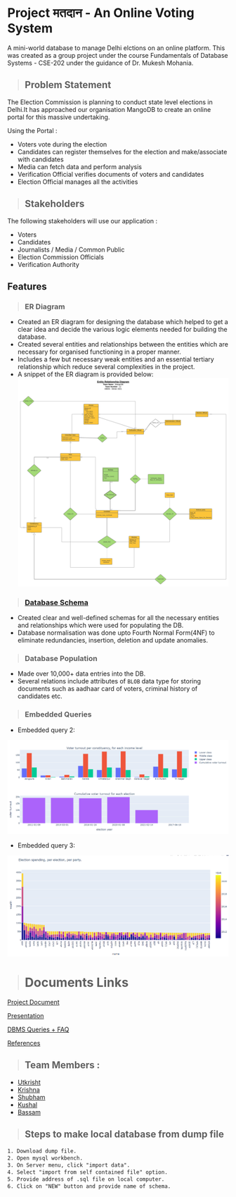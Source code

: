 # Project मतदान - An Online Voting System

A mini-world database to manage Delhi elctions on an online platform. This was created as a group project under the course Fundamentals of Database Systems - CSE-202 under the guidance of Dr. Mukesh Mohania.

>## Problem Statement

The Election Commission is planning to conduct state level elections in Delhi.It has approached our organisation MangoDB to create an online portal for this massive undertaking.

Using the Portal :
* Voters vote during the election
* Candidates can register themselves for the election and make/associate with candidates
* Media can fetch data and perform analysis
* Verification Official verifies documents of voters and candidates
* Election Official manages all the activities

>## Stakeholders

The following stakeholders will use our application : 
* Voters 
* Candidates
* Journalists / Media / Common Public
* Election Commission Officials
* Verification Authority

## Features

>### ER Diagram

* Created an ER diagram for designing the database which helped to get a clear idea and decide the various logic elements needed for building the database.
* Created several entities and relationships between the entities which are necessary for organised functioning in a proper manner.
* Includes a few but necessary weak entities and an essential tertiary relationship which reduce several complexities in the project. 
* A snippet of the ER diagram is provided below:
![Snippet of ER Diagram](img/ER%20Diagram.jpeg)


>### [Database Schema](DBMS%20Schema.pdf)

* Created clear and well-defined schemas for all the necessary entities and relationships which were used for populating the DB.
* Database normalisation was done upto Fourth Normal Form(4NF) to eliminate redundancies, insertion, deletion and update anomalies.

>### Database Population

* Made over 10,000+ data entries into the DB.
* Several relations include attributes of `BLOB` data type for storing documents such as aadhaar card of voters, criminal history of candidates etc.

>### Embedded Queries

* Embedded query 2: 
<img src="img/embdquery2.png" width="800" >

* Embedded query 3: 
<img src="img/embdquery3.png" width="800" >

># Documents Links 

[Project Document](https://docs.google.com/document/d/1tMQ6hwORqHBMBuoUQeb1csh3gAodjkH4E3jpZh4lMYk/edit?usp=sharing)

[Presentation](https://docs.google.com/presentation/d/1M86weAZjuSAKmUqfPMnHj-YcVd2k5_3MwSiLCBw5juY/edit?usp=sharing)

[DBMS Queries + FAQ](https://docs.google.com/spreadsheets/d/1r87HHesM2Xclg-P8ADvsxNdGmfNkMdP0q-ZdEwrPZfY/edit?usp=sharing)


[References](https://docs.google.com/document/d/1vldJ0R96ztC_2FmJwSfRaSHJMZVHioRtIcHlQOWsYas/edit?usp=sharing)


>## Team Members :
- [Utkrisht](https://github.com/utkrisht-sikka)
- [Krishna](https://github.com/nkrishnasatvik)
- [Shubham](https://github.com/shubham-lohan)
- [Kushal](https://github.com/kushal19057)
- [Bassam](https://github.com/basp0)

>## Steps to make local database from dump file
```
1. Download dump file.
2. Open mysql workbench.
3. On Server menu, click "import data".
4. Select "import from self contained file" option.
5. Provide address of .sql file on local computer.
6. Click on "NEW" button and provide name of schema.
```